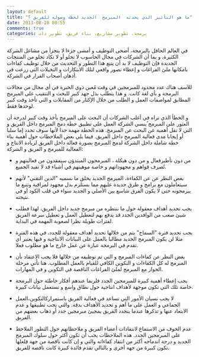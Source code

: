```yaml
---
layout: default
title: "ما هو التأثير الذي يحدثه  المبرمج  الجديد لحظة وصوله للفريق ؟"
date: 2013-08-28 00:55
comments: true
categories: برمجة، تطوير مشاريع، بناء فريق، تطوير ذات
---
```


في العالم الحافل بالبرمجة، أضحى التوظيف و أمسى جزءا لا يتجزأ من مشاغل الشركة الكثيرة، و بما أن الشركات في مجال الحاسوب لا تخلو أو لا تكاد تخلو من  المنتجات الجديدة  فإن التوظيف لا بد أن يتبع هذا التطور و التحديث من خلال توظيف كفاءات بامكانها ملئ الفراغات و إعطاء تصور واقعي لتلك الابتكارات و التخيلات التي زرعت في أذهان أصحاب القرار في الشركة.
<!-- more -->
للآسف هناك عدد محدود للمبرمجين في وقت مُعين ذوي الخبرة في أي مجال من مجالات البرمجة و بأي لغة كانت. و هذا يتطلب بذل جهد كبير للبحث و التنقيب على المبرمج المطابق لمواصفات العمل و الطلب من خلال الإكثار من المقابلات و التي تأخذ وقت كبير لوحدها فقط.

و الخطأ الذي نراه في أغلب الشركات أن البحث على المبرمج يأخذ وقت كبير لدرجة أن العثور على المبرمج ُينسي الشركة العمل على تطبيق خطة دمج المبرمج  داخل الفريق و التي لا تقل أهمية عن البحث عن المبرمج. هذه الخطة مهمة جدا لأنها سوف تحدد إما سلبا أو إيجابا مدى فعالية المبرمج داخل الفريق.
 فيما يلي بعض الملاحظات حول أهمية بناء خطة شاملة داخل الشركة لدمج المبرمج بصورة فعالة داخل الفريق لزيادة الانتاج و الفعالية للمبرمج و الفريق و الشركة: 
 
- من دون تأطيرفعال و من دون هيكلة ، المبرمجون المبتدؤن سيفقدون من فعاليتهم و تُصرف قواهم و مجهوداتهم و خاصة موهبتهم في أشياء قد لا تفيد الجميع.
- بغض النظر عن عن الكفاءة، المبرمج الجديد يخلق ما نسميه "الدين التقني" لأنهم سيتعاملون مع برامج  و طرق جديدة عليهم مما يستلزم بدل مجهود لمراقبة وتتبع ما يبرمجونه حتى لا يكون الفرق شاسع بين الأصلي و الجديد سواء في قلب الكود أو في نتيجته.

- يجب تحديد أهداف معقولة حول ما ننتظره من مبرمج جديد داخل الفريق، لهذا فطلب شيئ صعب من الوافدين الجدد قد يدفع بهم لتعطيل العمل و تعطيل سرعة الفريق لفترات طويلة نظرا لصعوبة المهمة في البداية.

- يجب تحديد فترة "السماح" يتم من خلالها تحديد أهداف معقولة للجدد، في هذه الفترة مثلا لن يكون المبرمج الجديد مطالبا بالعمل على البيانات الانتاجية و فيها يعتبر أي تقدم في البرمجة عبارة عن عمل خارج ما هو مطلوب فعلا.

- بغض النظر عن كفاءات المبرمج و التي تم توظيفه من خلالها فلا يجب الاعتقاد بأن المبرمج له كل الكفاءات و التكوين الكافي للقيام بالعمل المطلوب. هنا تأتي مرحلة الحوار مع المبرمج لملئ الفراغات الناقصة في التكوين و في المهارات.

- يجب إعطاء أهمية كبيرة  للمبرمجين الجدد فلربما  عندهم أفكار خاطئة حول البرمجة خاصة تلك التي تكون موجهة لأهداف انتاجية حول نطاق واسع و تستعمل بيانات كبيرة.

- لا يجب نسيان الأمور التي تساعد في فعالية الفريق باستمراركالتكوين،العمل الجماعي و العمل على ما أهم و تحديد الأهداف بدقة. والتي يجب تطبيقها و عدم الابتعاد عنها و تذكرها عندما يتجدد الفريق يمجيئ مبرمجين جدد أو ذهاب بعضهم من الفريق.

- عدم الخوف من الاستماع لانتقادات أعضاء الفريق و ملاحظاتهم حول التطور الملاحظ على المبرمجين الجدد. هذه الملاحظات يجب أن تكون أكثر حول سلوك المبرمج الجديد و درجة اندماجه أكثر من انتقاد كفاءاته والتي و إن كانت ناقصة من جهة فلعلها تكون كبيرة من جهة أخرى و بالتالي تقدم فائدة كبيرة كانت ناقصة للفريق.

